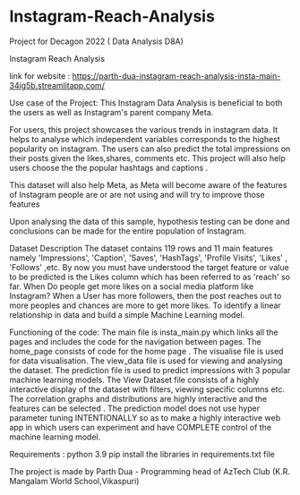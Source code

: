 # Instagram-Reach-Analysis
Project for Decagon 2022 ( Data Analysis D8A)

Instagram Reach Analysis

link for website :
https://parth-dua-instagram-reach-analysis-insta-main-34ig5b.streamlitapp.com/


Use case of the Project:
This Instagram Data Analysis is beneficial to both the users as well as Instagram's parent company Meta.

For users, this project showcases the various trends in instagram data. It helps to analyse which independent variables corresponds to the highest popularity on instagram. The users can also predict the total impressions on their posts given the likes,shares, comments etc. This project will also help users choose the the popular hashtags and captions .

This dataset will also help Meta, as Meta will become aware of the features of Instagram people are or are not using and will try to improve those features

Upon analysing the data of this sample, hypothesis testing can be done and conclusions can be made for the entire population of Instagram.


Dataset Description
The dataset contains 119 rows and 11 main features namely 'Impressions', 'Caption', 'Saves', 'HashTags', 'Profile Visits', 'Likes' , 'Follows' ,etc. By now you must have understood the target feature or value to be predicted is the Likes column which has been referred to as 'reach' so far. When Do people get more likes on a social media platform like Instagram? When a User has more followers, then the post reaches out to more peoples and chances are more to get more likes. To identify a linear relationship in data and build a simple Machine Learning model.


Functioning of the code:
The main file is insta_main.py which links all the pages and includes the code for the navigation between pages. The home_page consists of code for the home page . The  visualise file is used for data visualisation. The view_data file is used for viewing and analysing the dataset. The prediction file is used to predict impressions with 3 popular machine learning models. 
The View Dataset file consists of a highly interactive display of the dataset with filters, viewing specific columns etc. 
The correlation graphs and distributions are highly interactive and the features can be selected .
The prediction model does not use hyper parameter tuning INTENTIONALLY so as to make a highly interactive web app in which users can experiment and have COMPLETE control of the machine learning model. 


Requirements : 
python 3.9
pip install the libraries in requirements.txt file

The project is made by Parth Dua - Programming head of AzTech Club (K.R. Mangalam World School,Vikaspuri)
